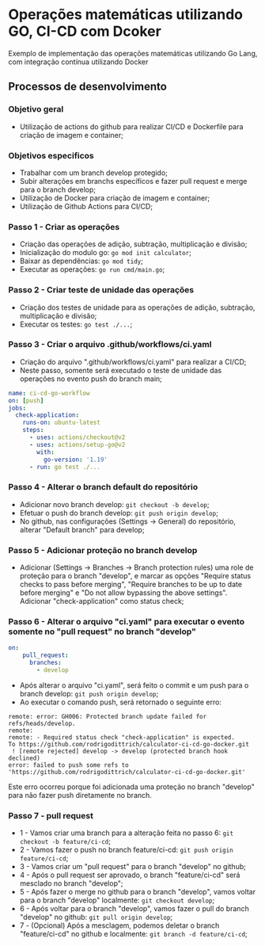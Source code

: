 # Operações matemáticas utilizando GO, CI-CD com Dcoker
Exemplo de implementação das operações matemáticas utilizando Go Lang, com integração contínua utilizando Docker

## Processos de desenvolvimento

### Objetivo geral
- Utilização de actions do github para realizar CI/CD e Dockerfile para criação de imagem e container;

### Objetivos especificos
- Trabalhar com um branch develop protegido;
- Subir alterações em branchs específicos e fazer pull request e merge para o branch develop;
- Utilização de Docker para criação de imagem e container;
- Utilização de Github Actions para CI/CD;

### Passo 1 - Criar as operações
- Criação das operações de adição, subtração, multiplicação e divisão;
- Inicialização do modulo go: `go mod init calculator`;
- Baixar as dependências: `go mod tidy`;
- Executar as operações: `go run cmd/main.go`;

### Passo 2 - Criar teste de unidade das operações
- Criação dos testes de unidade para as operações de adição, subtração, multiplicação e divisão;
- Executar os testes: `go test ./...`;

### Passo 3 - Criar o arquivo .github/workflows/ci.yaml
- Criação do arquivo ".github/workflows/ci.yaml" para realizar a CI/CD;
- Neste passo, somente será executado o teste de unidade das operações no evento push do branch main;
```yaml
name: ci-cd-go-workflow
on: [push]
jobs:
  check-application:
    runs-on: ubuntu-latest
    steps:
      - uses: actions/checkout@v2
      - uses: actions/setup-go@v2
        with:
          go-version: '1.19'
      - run: go test ./...
```

### Passo 4 - Alterar o branch default do repositório
- Adicionar novo branch develop: `git checkout -b develop`;
- Efetuar o push do branch develop: `git push origin develop`;
- No github, nas configurações (Settings -> General) do repositório, alterar "Default branch"  para develop;

### Passo 5 - Adicionar proteção no branch develop
- Adicionar (Settings -> Branches -> Branch protection rules) uma role de proteção para o branch "develop", e marcar as opções "Require status checks to pass before merging", "Require branches to be up to date before merging" e "Do not allow bypassing the above settings". Adicionar "check-application" como status check;

### Passo 6 - Alterar o arquivo "ci.yaml" para executar o evento somente no "pull request" no branch "develop"
```yaml
on:
    pull_request:
      branches:
        - develop
```
- Após alterar o arquivo "ci.yaml", será feito o commit e um push para o branch develop: `git push origin develop`;
- Ao executar o comando push, será retornado o seguinte erro:
```shell
remote: error: GH006: Protected branch update failed for refs/heads/develop.
remote: 
remote: - Required status check "check-application" is expected.
To https://github.com/rodrigodittrich/calculator-ci-cd-go-docker.git
 ! [remote rejected] develop -> develop (protected branch hook declined)
error: failed to push some refs to 'https://github.com/rodrigodittrich/calculator-ci-cd-go-docker.git'
```

Este erro ocorreu porque foi adicionada uma proteção no branch "develop" para não fazer push diretamente no branch.

### Passo 7 - pull request
- 1 - Vamos criar uma branch para a alteração feita no passo 6: `git checkout -b feature/ci-cd`;
- 2 - Vamos fazer o push no branch feature/ci-cd: `git push origin feature/ci-cd`;
- 3 - Vamos criar um "pull request" para o branch "develop" no github;
- 4 - Após o pull request ser aprovado, o branch "feature/ci-cd" será mesclado no branch "develop";
- 5 - Após fazer o merge no github para o branch "develop", vamos voltar para o branch "develop" localmente: `git checkout develop`;
- 6 - Após voltar para o branch "develop", vamos fazer o pull do branch "develop" no github: `git pull origin develop`;
- 7 - (Opcional) Após a mesclagem, podemos deletar o branch "feature/ci-cd" no github e localmente: `git branch -d feature/ci-cd`;